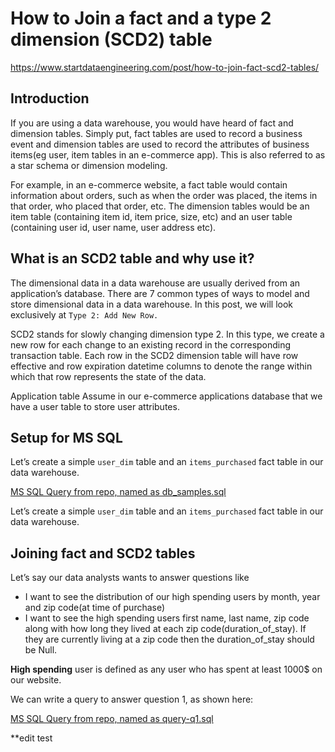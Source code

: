 # How to Join a fact and a type 2 dimension (SCD2) table

https://www.startdataengineering.com/post/how-to-join-fact-scd2-tables/

## Introduction
If you are using a data warehouse, you would have heard of fact and dimension tables. Simply put, fact tables are used to record a business event and dimension tables are used to record the attributes of business items(eg user, item tables in an e-commerce app). This is also referred to as a star schema or dimension modeling.

For example, in an e-commerce website, a fact table would contain information about orders, such as when the order was placed, the items in that order, who placed that order, etc. The dimension tables would be an item table (containing item id, item price, size, etc) and an user table (containing user id, user name, user address etc).

## What is an SCD2 table and why use it?
The dimensional data in a data warehouse are usually derived from an application’s database. There are 7 common types of ways to model and store dimensional data in a data warehouse. In this post, we will look exclusively at `Type 2: Add New Row.`

SCD2 stands for slowly changing dimension type 2. In this type, we create a new row for each change to an existing record in the corresponding transaction table. Each row in the SCD2 dimension table will have row effective and row expiration datetime columns to denote the range within which that row represents the state of the data.

Application table
Assume in our e-commerce applications database that we have a user table to store user attributes.

## Setup for MS SQL
Let’s create a simple `user_dim` table and an `items_purchased` fact table in our data warehouse.

[MS SQL Query from repo, named as db_samples.sql](db_samples.sql)

Let’s create a simple `user_dim` table and an `items_purchased` fact table in our data warehouse.

## Joining fact and SCD2 tables
Let’s say our data analysts wants to answer questions like

* I want to see the distribution of our high spending users by month, year and zip code(at time of purchase)
* I want to see the high spending users first name, last name, zip code along with how long they lived at each zip code(duration_of_stay). If they are currently living at a zip code then the duration_of_stay should be Null.

**High spending** user is defined as any user who has spent at least 1000$ on our website.

We can write a query to answer question 1, as shown here:

[MS SQL Query from repo, named as query-q1.sql](query-q1.sql)

**edit test